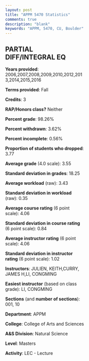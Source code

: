 ```yaml
---
layout: post
title: "APPM 5470 Statistics"
comments: true
description: "blank"
keywords: "APPM, 5470, CU, Boulder"
--- 
```

<head>
<script src="https://ajax.googleapis.com/ajax/libs/jquery/2.1.3/jquery.min.js"></script>
<script src="https://dl.dropboxusercontent.com/s/pc42nxpaw1ea4o9/highcharts.js?dl=0"></script>
<!-- <script src="../assets/js/highcharts.js"></script> -->
<style type="text/css">@font-face {
	font-family: "Bebas Neue";
	src: url(https://www.filehosting.org/file/details/544349/BebasNeue%20Regular.otf) format("opentype");
	}
	h1.Bebas { 
		font-family: "Bebas Neue", Verdana, Tahoma;
	}
</style>
</head>
<body>
	<div id="container" style="float: right; width: 45%; height: 88%; margin-left: 2.5%; margin-right: 2.5%;"></div>
	<script language="JavaScript">
		$(document).ready(function() {
		var chart = {type: 'column'};
		var title = {text: 'Grade Distribution'};
		var xAxis = {categories: ['A','B','C','D','F'],crosshair: true};
		var yAxis = {min: 0,title: {text: 'Percentage'}};
		var tooltip = {headerFormat: '<center><b><span style="font-size:20px">{point.key}</span></b></center>',
		               pointFormat: '<td style="padding:0"><b>{point.y:.1f}%</b></td>',
		               footerFormat: '</table>',shared: true,useHTML: true};
		var plotOptions = {column: {pointPadding: 0.0,borderWidth: 0}};  
		var credits = {enabled: false};var series= [{name: 'Percent',data: [68.0,27.33,3.33,0.0,1.33,]}];
		var json = {};
		json.chart = chart;
		json.title = title;
		json.tooltip = tooltip;
		json.xAxis = xAxis;
		json.yAxis = yAxis;  
		json.series = series;
		json.plotOptions = plotOptions;  
		json.credits = credits;
		$('#container').highcharts(json);
	});
	</script>
</body>
			   
## PARTIAL DIFF/INTEGRAL EQ

**Years provided**: 2006,2007,2008,2009,2010,2012,2013,2014,2015,2016

**Terms provided**: Fall

**Credits**: 3

**RAP/Honors class?** Neither

**Percent grade**: 98.26%

**Percent withdrawn**: 3.62%

**Percent incomplete**: 0.56%

**Proportion of students who dropped**: 3.77

**Average grade** (4.0 scale): 3.55

**Standard deviation in grades**: 18.25

**Average workload** (raw): 3.43

**Standard deviation in workload** (raw): 0.35

**Average course rating** (6 point scale): 4.06

**Standard deviation in course rating** (6 point scale): 0.84

**Average instructor rating** (6 point scale): 4.06

**Standard deviation in instructor rating** (6 point scale): 1.02

**Instructors**: JULIEN, KEITH,CURRY, JAMES H,LI, CONGMING

**Easiest instructor** (based on class grade): LI, CONGMING

**Sections** (and **number of sections**): 001, 10

**Department**: APPM

**College**: College of Arts and Sciences

**A&S Division**: Natural Science

**Level**: Masters

**Activity**: LEC - Lecture